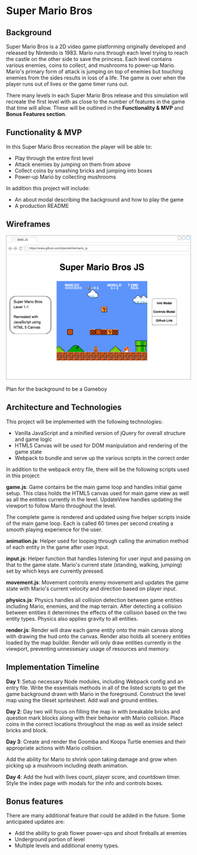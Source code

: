 # Super Mario Bros

## Background

Super Mario Bros is a 2D video game platforming originally developed and released by Nintendo is 1983. Mario runs through each level trying to reach the castle on the other side to save the princess. Each level contains various enemies, coins to collect, and mushrooms to power-up Mario. Mario's primary form of attack is jumping on top of enemies but touching enemies from the sides results in loss of a life. The game is over when the player runs out of lives or the game timer runs out.

There many levels in each Super Mario Bros release and this simulation will recreate the first level with as close to the number of features in the game that time will allow. These will be outlined in the **Functionality & MVP** and **Bonus Features section**.

## Functionality & MVP

In this Super Mario Bros recreation the player will be able to:

- Play through the entire first level
- Attack enemies by jumping on them from above
- Collect coins by smashing bricks and jumping into boxes
- Power-up Mario by collecting mushrooms

In addition this project will include:

- An about modal describing the background and how to play the game
- A production README

## Wireframes

![Index Page](./wireframes/MarioJS.png)

Plan for the background to be a Gameboy

## Architecture and Technologies

This project will be implemented with the following technologies:

- Vanilla JavaScript and a minified version of jQuery for overall structure and game logic
- HTML5 Canvas will be used for DOM manipulation and rendering of the game state
- Webpack to bundle and serve up the various scripts in the correct order

In addition to the webpack entry file, there will be the following scripts used in this project:

**game.js**: Game contains be the main game loop and handles initial game setup. This class holds the HTML5 canvas used for main game view as well as all the entities currently in the level. UpdateView handles updating the viewport to follow Mario throughout the level.

The complete game is rendered and updated using five helper scripts inside of the main game loop. Each is called 60 times per second creating a smooth playing experience for the user.

**animation.js**: Helper used for looping through calling the animation method of each entity in the game after user input.

**input.js**: Helper function that handles listening for user input and passing on that to the game state. Mario's current state (standing, walking, jumping) set by which keys are currently pressed.

**movement.js**: Movement controls enemy movement and updates the game state with Mario's current velocity and direction based on player input.

**physics.js**: Physics handles all collision detection between game entities including Mario, enemies, and the map terrain. After detecting a collision between entities it determines the effects of the collision based on the two entity types. Physics also applies gravity to all entities.

**render.js**: Render will draw each game entity onto the main canvas along with drawing the hud onto the canvas. Render also holds all scenery entities loaded by the map builder. Render will only draw entities currently in the viewport, preventing unnessesary usage of resources and memory.

## Implementation Timeline

**Day 1**: Setup necessary Node modules, including Webpack config and an entry file. Write the essentials methods in all of the listed scripts to get the game background drawn with Mario in the foreground. Construct the level map using the tileset spritesheet. Add wall and ground entities.

**Day 2**: Day two will focus on filling the map in with breakable bricks and question mark blocks along with their behavior with Mario collision. Place coins in the correct locations throughout the map as well as inside select bricks and block.

**Day 3**: Create and render the Goomba and Koopa Turtle enemies and their appropriate actions with Mario collision.

Add the ability for Mario to shrink upon taking damage and grow when picking up a mushroom including death animation.

**Day 4**: Add the hud with lives count, player score, and countdown timer. Style the index page with modals for the info and controls boxes.

## Bonus features

There are many additional feature that could be added in the future. Some anticipated updates are:

- Add the ability to grab flower power-ups and shoot fireballs at enemies
- Underground portion of level
- Multiple levels and additional enemy types.
